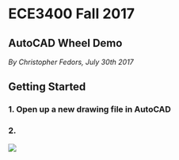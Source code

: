 # ECE3400 Fall 2017
## AutoCAD Wheel Demo
*By Christopher Fedors, July 30th 2017*
## Getting Started
### 1. Open up a new drawing file in AutoCAD
### 2.
![](./images/1.JPG)
